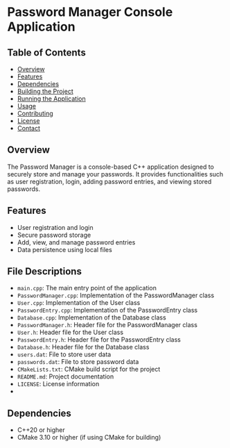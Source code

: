 # Password Manager Console Application

## Table of Contents
- [Overview](#overview)
- [Features](#features)
- [Dependencies](#dependencies)
- [Building the Project](#building-the-project)
- [Running the Application](#running-the-application)
- [Usage](#usage)
- [Contributing](#contributing)
- [License](#license)
- [Contact](#contact)

## Overview
The Password Manager is a console-based C++ application designed to securely store and manage your passwords. It provides functionalities such as user registration, login, adding password entries, and viewing stored passwords.

## Features
- User registration and login
- Secure password storage
- Add, view, and manage password entries
- Data persistence using local files

## File Descriptions
- `main.cpp`: The main entry point of the application
- `PasswordManager.cpp`: Implementation of the PasswordManager class
- `User.cpp`: Implementation of the User class
- `PasswordEntry.cpp`: Implementation of the PasswordEntry class
- `Database.cpp`: Implementation of the Database class
- `PasswordManager.h`: Header file for the PasswordManager class
- `User.h`: Header file for the User class
- `PasswordEntry.h`: Header file for the PasswordEntry class
- `Database.h`: Header file for the Database class
- `users.dat`: File to store user data
- `passwords.dat`: File to store password data
- `CMakeLists.txt`: CMake build script for the project
- `README.md`: Project documentation
- `LICENSE`: License information
- 


## Dependencies
- C++20 or higher
- CMake 3.10 or higher (if using CMake for building)